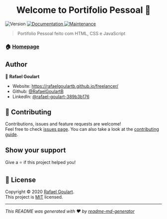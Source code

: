 <h1 align="center">Welcome to Portifolio Pessoal 👋</h1>
<p>
  <img alt="Version" src="https://img.shields.io/badge/version-1.0.0-blue.svg?cacheSeconds=2592000" />
  <a href="https://github.com/RafaelGoulartB/rafaelfreelancer#readme" target="_blank">
    <img alt="Documentation" src="https://img.shields.io/badge/documentation-yes-brightgreen.svg" />
  </a>
  <a href="https://github.com/RafaelGoulartB/rafaelfreelancer/graphs/commit-activity" target="_blank">
    <img alt="Maintenance" src="https://img.shields.io/badge/Maintained%3F-yes-green.svg" />
  </a>
</p>

> Portifolio Pessoal feito com HTML, CSS e JavaScript

### 🏠 [Homepage](https://github.com/RafaelGoulartB/rafaelfreelancer#readme)

## Author

👤 **Rafael Goulart**

* Website: https://rafaelgoulartb.github.io/freelancer/
* Github: [@RafaelGoulartB](https://github.com/RafaelGoulartB)
* LinkedIn: [@rafael-goulart-389b3b176](https:\/\/www.linkedin.com\/in\/rafael-goulart-389b3b176\/)

## 🤝 Contributing

Contributions, issues and feature requests are welcome!<br />Feel free to check [issues page](https://github.com/RafaelGoulartB/rafaelfreelancer/issues). You can also take a look at the [contributing guide](https://github.com/RafaelGoulartB/rafaelfreelancer/blob/master/CONTRIBUTING.md).

## Show your support

Give a ⭐️ if this project helped you!

## 📝 License

Copyright © 2020 [Rafael Goulart](https://github.com/RafaelGoulartB).<br />
This project is [MIT](https://github.com/RafaelGoulartB/rafaelfreelancer/blob/master/LICENSE) licensed.

***
_This README was generated with ❤️ by [readme-md-generator](https://github.com/kefranabg/readme-md-generator)_
